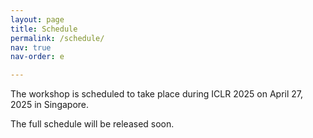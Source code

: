 ```yaml
---
layout: page
title: Schedule
permalink: /schedule/
nav: true
nav-order: e

---
```


The workshop is scheduled to take place during ICLR 2025 on April 27, 2025 in Singapore.

The full schedule will be released soon.


